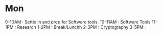 # Mon
9-10AM    : Settle in and prep for Software tools.
10-11AM   : Software Tools
11-1PM    : Research
1-2PM     : Break/Lunchh
2-3PM     : Cryptography
3-5PM     :
